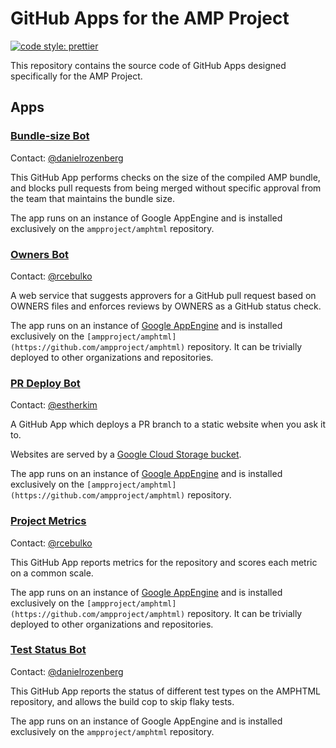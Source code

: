 # GitHub Apps for the AMP Project

[![code style: prettier](https://img.shields.io/badge/code_style-prettier-ff69b4.svg?style=flat-square)](https://github.com/prettier/prettier)

This repository contains the source code of GitHub Apps designed
specifically for the AMP Project.

## Apps

### [Bundle-size Bot](bundle-size/README.md)

Contact: [@danielrozenberg](https://github.com/danielrozenberg)

This GitHub App performs checks on the size of the compiled AMP bundle, and blocks pull requests from being merged without specific approval from the team that maintains the bundle size.

The app runs on an instance of Google AppEngine and is installed exclusively on the `ampproject/amphtml` repository.

### [Owners Bot](owners/README.md)

Contact: [@rcebulko](https://github.com/rcebulko)

A web service that suggests approvers for a GitHub pull request based on OWNERS files and enforces reviews by OWNERS as a GitHub status check.

The app runs on an instance of [Google AppEngine](https://ampproject-owners-bot.appspot.com) and is installed exclusively on the `[ampproject/amphtml](https://github.com/ampproject/amphtml)` repository. It can be trivially deployed to other organizations and repositories.

### [PR Deploy Bot](pr-deploy/README.md)

Contact: [@estherkim](https://github.com/estherkim)

A GitHub App which deploys a PR branch to a static website when you ask it to. 

Websites are served by a [Google Cloud Storage bucket](https://console.cloud.google.com/storage/browser/amp-test-website-1).

The app runs on an instance of [Google AppEngine](https://amp-pr-deploy-bot.appspot.com) and is installed exclusively on the `[ampproject/amphtml](https://github.com/ampproject/amphtml)` repository.

### [Project Metrics](project-metrics/README.md)

Contact: [@rcebulko](https://github.com/rcebulko)

This GitHub App reports metrics for the repository and scores each metric on a common scale.

The app runs on an instance of [Google AppEngine](https://amp-project-metrics.appspot.com) and is installed exclusively on the `[ampproject/amphtml](https://github.com/ampproject/amphtml)` repository. It can be trivially deployed to other organizations and repositories.


### [Test Status Bot](test-status/README.md)

Contact: [@danielrozenberg](https://github.com/danielrozenberg)

This GitHub App reports the status of different test types on the AMPHTML repository, and allows the build cop to skip flaky tests.

The app runs on an instance of Google AppEngine and is installed exclusively on the `ampproject/amphtml` repository.
